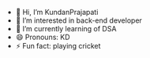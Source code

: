 - 👋 Hi, I’m KundanPrajapati
- 👀 I’m interested in back-end developer
- 🌱 I’m currently learning of DSA
- 😄 Pronouns: KD
- ⚡ Fun fact: playing cricket

<!---
KundanPrajapati38/KundanPrajapati38 is a ✨ special ✨ repository because its `README.md` (this file) appears on your GitHub profile.
You can click the Preview link to take a look at your changes.
--->
